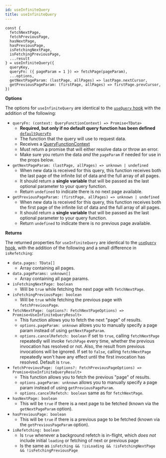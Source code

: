 ```yaml
---
id: useInfiniteQuery
title: useInfiniteQuery
---
```


```tsx
const {
  fetchNextPage,
  fetchPreviousPage,
  hasNextPage,
  hasPreviousPage,
  isFetchingNextPage,
  isFetchingPreviousPage,
  ...result
} = useInfiniteQuery({
  queryKey,
  queryFn: ({ pageParam = 1 }) => fetchPage(pageParam),
  ...options,
  getNextPageParam: (lastPage, allPages) => lastPage.nextCursor,
  getPreviousPageParam: (firstPage, allPages) => firstPage.prevCursor,
})
```

**Options**

The options for `useInfiniteQuery` are identical to the [`useQuery` hook](../reference/useQuery) with the addition of the following:

- `queryFn: (context: QueryFunctionContext) => Promise<TData>`
  - **Required, but only if no default query function has been defined** [`defaultQueryFn`](../guides/default-query-function)
  - The function that the query will use to request data.
  - Receives a [QueryFunctionContext](../guides/query-functions#queryfunctioncontext)
  - Must return a promise that will either resolve data or throw an error.
  - Make sure you return the data *and* the `pageParam` if needed for use in the props below.
- `getNextPageParam: (lastPage, allPages) => unknown | undefined`
  - When new data is received for this query, this function receives both the last page of the infinite list of data and the full array of all pages.
  - It should return a **single variable** that will be passed as the last optional parameter to your query function.
  - Return `undefined` to indicate there is no next page available.
- `getPreviousPageParam: (firstPage, allPages) => unknown | undefined`
  - When new data is received for this query, this function receives both the first page of the infinite list of data and the full array of all pages.
  - It should return a **single variable** that will be passed as the last optional parameter to your query function.
  - Return `undefined` to indicate there is no previous page available.

**Returns**

The returned properties for `useInfiniteQuery` are identical to the [`useQuery` hook](../reference/useQuery), with the addition of the following and a small difference in `isRefetching`:

- `data.pages: TData[]`
  - Array containing all pages.
- `data.pageParams: unknown[]`
  - Array containing all page params.
- `isFetchingNextPage: boolean`
  - Will be `true` while fetching the next page with `fetchNextPage`.
- `isFetchingPreviousPage: boolean`
  - Will be `true` while fetching the previous page with `fetchPreviousPage`.
- `fetchNextPage: (options?: FetchNextPageOptions) => Promise<UseInfiniteQueryResult>`
  - This function allows you to fetch the next "page" of results.
  - `options.pageParam: unknown` allows you to manually specify a page param instead of using `getNextPageParam`.
  - `options.cancelRefetch: boolean` if set to `true`, calling `fetchNextPage` repeatedly will invoke `fetchPage` every time, whether the previous
  invocation has resolved or not. Also, the result from previous invocations will be ignored. If set to `false`, calling `fetchNextPage`
  repeatedly won't have any effect until the first invocation has resolved. Default is `true`.
- `fetchPreviousPage: (options?: FetchPreviousPageOptions) => Promise<UseInfiniteQueryResult>`
  - This function allows you to fetch the previous "page" of results.
  - `options.pageParam: unknown` allows you to manually specify a page param instead of using `getPreviousPageParam`.
  - `options.cancelRefetch: boolean` same as for `fetchNextPage`.
- `hasNextPage: boolean`
  - This will be `true` if there is a next page to be fetched (known via the `getNextPageParam` option).
- `hasPreviousPage: boolean`
  - This will be `true` if there is a previous page to be fetched (known via the `getPreviousPageParam` option).
- `isRefetching: boolean`
  - Is `true` whenever a background refetch is in-flight, which _does not_ include initial `loading` or fetching of next or previous page
  - Is the same as `isFetching && !isLoading && !isFetchingNextPage && !isFetchingPreviousPage`